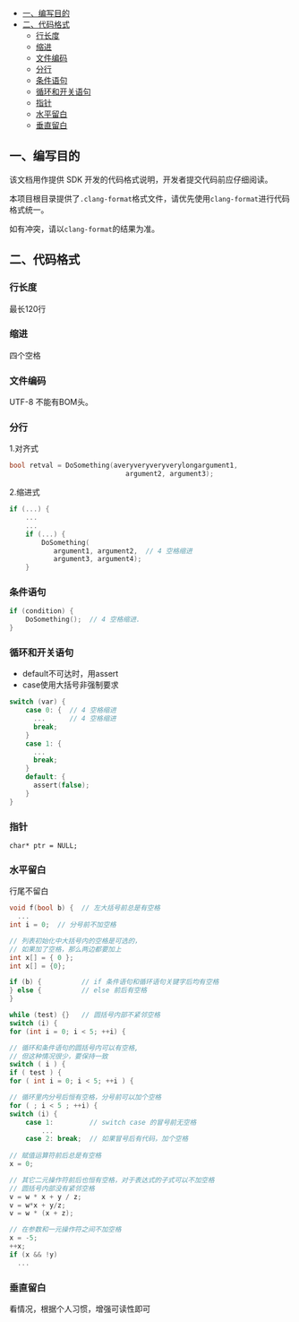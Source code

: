 <!-- TOC -->

- [一、编写目的](#%E4%B8%80%E7%BC%96%E5%86%99%E7%9B%AE%E7%9A%84)
- [二、代码格式](#%E4%BA%8C%E4%BB%A3%E7%A0%81%E6%A0%BC%E5%BC%8F)
  - [行长度](#%E8%A1%8C%E9%95%BF%E5%BA%A6)
  - [缩进](#%E7%BC%A9%E8%BF%9B)
  - [文件编码](#%E6%96%87%E4%BB%B6%E7%BC%96%E7%A0%81)
  - [分行](#%E5%88%86%E8%A1%8C)
  - [条件语句](#%E6%9D%A1%E4%BB%B6%E8%AF%AD%E5%8F%A5)
  - [循环和开关语句](#%E5%BE%AA%E7%8E%AF%E5%92%8C%E5%BC%80%E5%85%B3%E8%AF%AD%E5%8F%A5)
  - [指针](#%E6%8C%87%E9%92%88)
  - [水平留白](#%E6%B0%B4%E5%B9%B3%E7%95%99%E7%99%BD)
  - [垂直留白](#%E5%9E%82%E7%9B%B4%E7%95%99%E7%99%BD)

<!-- /TOC -->
## 一、编写目的

该文档用作提供 SDK 开发的代码格式说明，开发者提交代码前应仔细阅读。

本项目根目录提供了`.clang-format`格式文件，请优先使用`clang-format`进行代码格式统一。

如有冲突，请以`clang-format`的结果为准。

## 二、代码格式

### 行长度

最长120行

### 缩进

四个空格

### 文件编码

UTF-8 不能有BOM头。

### 分行

1.对齐式

```c
bool retval = DoSomething(averyveryveryverylongargument1,
                             argument2, argument3);
```

2.缩进式

```c
if (...) {
    ...
    ...
    if (...) {
        DoSomething(
           argument1, argument2,  // 4 空格缩进
           argument3, argument4);
    }
```

### 条件语句

```c
if (condition) {
    DoSomething();  // 4 空格缩进.
}
```

### 循环和开关语句

- default不可达时，用assert
- case使用大括号非强制要求

```c
switch (var) {
    case 0: {  // 4 空格缩进
      ...      // 4 空格缩进
      break;
    }
    case 1: {
      ...
      break;
    }
    default: {
      assert(false);
    }
}
```

### 指针

```
char* ptr = NULL;
```

### 水平留白

行尾不留白

```c
void f(bool b) {  // 左大括号前总是有空格
  ...
int i = 0;  // 分号前不加空格

// 列表初始化中大括号内的空格是可选的，
// 如果加了空格，那么两边都要加上
int x[] = { 0 };
int x[] = {0};

if (b) {          // if 条件语句和循环语句关键字后均有空格
} else {          // else 前后有空格
}

while (test) {}   // 圆括号内部不紧邻空格
switch (i) {
for (int i = 0; i < 5; ++i) {

// 循环和条件语句的圆括号内可以有空格,
// 但这种情况很少，要保持一致
switch ( i ) {
if ( test ) {
for ( int i = 0; i < 5; ++i ) {

// 循环里内分号后恒有空格，分号前可以加个空格
for ( ; i < 5 ; ++i) {
switch (i) {
    case 1:         // switch case 的冒号前无空格
        ...
    case 2: break;  // 如果冒号后有代码，加个空格
  
// 赋值运算符前后总是有空格
x = 0;

// 其它二元操作符前后也恒有空格，对于表达式的子式可以不加空格
// 圆括号内部没有紧邻空格
v = w * x + y / z;
v = w*x + y/z;
v = w * (x + z);

// 在参数和一元操作符之间不加空格
x = -5;
++x;
if (x && !y)
  ...
```

### 垂直留白

看情况，根据个人习惯，增强可读性即可
